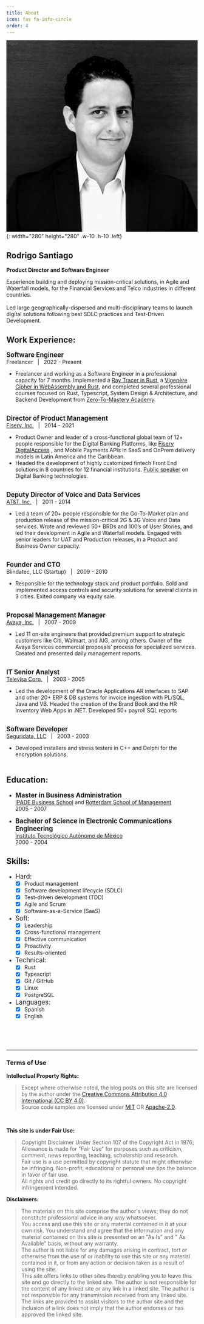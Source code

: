 ```yaml
---
title: About
icon: fas fa-info-circle
order: 4
---
```


![Desktop View](/assets/img/rodrigo_formal.jpg){: width="280" height="280" .w-10 .h-10 .left}

## **Rodrigo Santiago**

**Product Director and Software Engineer**

Experience building and deploying mission-critical solutions, in Agile and Waterfall
models, for the Financial Services and Telco industries in different countries. <br><br>
Led large geographically-dispersed and multi-disciplinary teams to launch digital solutions
following best SDLC practices and Test-Driven Development.
<br>

## Work Experience:

<span style="font-size: 1.2em">**Software Engineer** </span><br>
Freelancer &nbsp;&nbsp;|&nbsp;&nbsp; 2022 - Present

* Freelancer and working as a Software Engineer in a professional capacity for 7 months. Implemented
  a [Ray Tracer
  in Rust](https://github.com/rsdlt/ray-tracer-mini),
  a [Vigenère Cipher in WebAssembly and Rust](https://github.com/rsdlt/wasm-vigenere-cipher), and
  completed several professional courses focused on Rust, Typescript, System Design & Architecture,
  and Backend Development from [Zero-To-Mastery Academy](https://zerotomastery.io/).
  <br><br>

<span style="font-size: 1.2em">**Director of Product Management**</span><br>
[Fiserv, Inc.](https://www.fiserv.com/) &nbsp;&nbsp;|&nbsp;&nbsp; 2014 - 2021

* Product Owner and leader of a cross-functional global team of 12+ people responsible for
  the Digital Banking Platforms,
  like [Fiserv DigitalAccess](https://www.fiserv.com/en/solutions/customer-and-channel-management/mobile-solutions/digitalaccess.html)
  , and Mobile Payments APIs in SaaS and OnPrem delivery models in Latin America and the Caribbean.
* Headed the development of highly
  customized fintech Front End solutions in 8 countries for 12 financial institutions. [Public
  speaker](https://www.youtube.com/watch?v=EB_kOUl2tsw) on Digital Banking technologies.<br><br>

<span style="font-size: 1.2em">**Deputy Director of Voice and Data Services**</span><br>
[AT&T, Inc.](https://www.att.com.mx/) &nbsp;&nbsp;|&nbsp;&nbsp; 2011 - 2014

* Led a team of 20+ people responsible for the Go-To-Market plan and production release of
  the mission-critical 2G & 3G Voice and Data services. Wrote and reviewed 50+ BRDs and
  100’s of User Stories, and led their development in Agile and Waterfall models. Engaged with
  senior leaders for UAT and Production releases, in a Product and Business Owner capacity.<br><br>

<span style="font-size: 1.2em">**Founder and CTO**</span><br>
Blindatec, LLC (Startup) &nbsp;&nbsp;|&nbsp;&nbsp; 2009 - 2010

* Responsible for the technology stack and product portfolio. Sold and implemented access
  controls and security solutions for several clients in 3 cities. Exited company via equity
  sale.<br><br>

<span style="font-size: 1.2em">**Proposal Management Manager**</span><br>
[Avaya, Inc.](https://www.avaya.com) &nbsp;&nbsp;|&nbsp;&nbsp; 2007 - 2009

* Led 11 on-site engineers that provided premium support to strategic customers like Citi,
  Walmart, and AIG, among others. Owner of the Avaya Services commercial proposals’
  process for specialized services. Created and presented daily management reports.<br><br>

<span style="font-size: 1.2em">**IT Senior Analyst**</span><br>
[Televisa Corp.](https://www.televisa.com/corporativo/) &nbsp;&nbsp;|&nbsp;&nbsp; 2003 - 2005

* Led the development of the Oracle Applications AR interfaces to SAP and other 20+ ERP &
  DB systems for invoice ingestion with PL/SQL, Java and VB. Headed the creation of the
  Brand Book and the HR Inventory Web Apps in .NET. Developed 50+ payroll SQL reports<br><br>

<span style="font-size: 1.2em">**Software Developer**</span><br>
[Seguridata, LLC](https://seguridata.com/) &nbsp;&nbsp;|&nbsp;&nbsp; 2003 - 2003

* Developed installers and stress testers in C++ and Delphi for the encryption solutions.<br><br>

## Education:

* <span style="font-size: 1.2em">**Master in Business Administration**</span><br>
  [IPADE Business School](https://www.ipade.mx/)
  and [Rotterdam School of Management](https://www.rsm.nl/)<br>
  2005 - 2007

* <span style="font-size: 1.2em">**Bachelor of Science in Electronic Communications Engineering**
  </span><br>
  [Instituto Tecnológico Autónomo de México](https://www.itam.mx/)<br>
  2000 - 2004

## Skills:

- <span style="font-size: 1.2em">Hard:</span>
    + [x] Product management
    + [x] Software development lifecycle (SDLC)
    + [x] Test-driven development (TDD)
    + [x] Agile and Scrum
    + [x] Software-as-a-Service (SaaS)
      <br>
- <span style="font-size: 1.2em">Soft:</span>
    + [x] Leadership
    + [x] Cross-functional management
    + [x] Effective communication
    + [x] Proactivity
    + [x] Results-oriented
      <br>
- <span style="font-size: 1.2em">Technical:</span>
    + [x] Rust
    + [x] Typescript
    + [x] Git / GitHub
    + [x] Linux
    + [x] PostgreSQL
      <br>
- <span style="font-size: 1.2em">Languages:</span>
    + [x] Spanish
    + [x] English

<br><br><br>

***

### Terms of Use

**Intellectual Property Rights:**
> Except where otherwise noted, the blog posts on this site are licensed by the author
> under the <a href="https://creativecommons.org/licenses/by/4.0/">Creative Commons Attribution 4.0
> International (CC BY 4.0)</a>.<br />
> Source code samples are licensed under <a href="https://mit-license.org/">MIT</a>
> OR <a href="http://www.apache.org/licenses/LICENSE-2.0">Apache-2.0</a>.
<br />

**This site is under Fair Use:**
> Copyright Disclaimer Under Section 107 of the Copyright Act in 1976; Allowance is made for "Fair
> Use" for purposes such as criticism, comment, news reporting, teaching, scholarship and
> research. <br />
> Fair use is a use permitted by copyright statute that might otherwise be infringing. Non-profit,
> educational or personal use tips the balance in favor of fair use.<br />
> All rights and credit go directly to its rightful owners. No copyright infringement intended.


**Disclaimers:**
> The materials on this site comprise the author's views; they do not constitute professional advice
> in any way whatsoever. <br />
> You access and use this site or any material contained in it at your own risk. You understand and
> agree that the information and any material contained on this site is presented on an "As Is"
> and "
> As Available" basis, without any warranty. <br />
> The author is not liable for any damages arising in contract, tort or otherwise from the use of or
> inability to use this site or any material contained in it, or from any action or decision taken
> as
> a result of using the site.<br />
> This site offers links to other sites thereby enabling you to leave this site and go directly to
> the linked site. The author is not responsible for the content of any linked site or any link in a
> linked site. The author is not responsible for any transmission received from any linked site. The
> links are provided to assist visitors to the author site and the inclusion of a link does not
> imply
> that the author endorses or has approved the linked site.


[rpl]: https://www.rust-lang.org/ 
